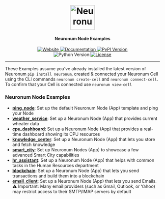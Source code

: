 <h1 align="center">
  <img src="https://neuronum.net/static/neuronum.svg" alt="Neuronum" width="80">
</h1>
<h4 align="center">Neuronum Node Examples</h4>

<p align="center">
  <a href="https://neuronum.net">
    <img src="https://img.shields.io/badge/Website-Neuronum-blue" alt="Website">
  </a>
  <a href="https://github.com/neuronumcybernetics/neuronum">
    <img src="https://img.shields.io/badge/Docs-Read%20now-green" alt="Documentation">
  </a>
  <a href="https://pypi.org/project/neuronum/">
    <img src="https://img.shields.io/pypi/v/neuronum.svg" alt="PyPI Version">
  </a><br>
  <img src="https://img.shields.io/badge/Python-3.8%2B-yellow" alt="Python Version">
  <a href="https://github.com/neuronumcybernetics/neuronum/blob/main/LICENSE.md">
    <img src="https://img.shields.io/badge/License-MIT-blue.svg" alt="License">
  </a>
</p>

---
These Examples assume you've already installed the latest version of Neuronum `pip install neuronum`, created & connected your Neuronum Cell using the CLI commands `neuronum create-cell` and `neuronum connect-cell`. To confirm that your Cell is connected use `neuronum view-cell`

### **Neuronum Node Examples**
- [**ping_node**](https://github.com/neuronumcybernetics/neuronum/tree/main/features/nodes/examples/ping_node): Set up the default Neuronum Node (App) template and ping your Node
- [**weather_service**](https://github.com/neuronumcybernetics/neuronum/tree/main/features/nodes/examples/weather_service): Set up a Neuronum Node (App) that provides current wheater data
- [**cpu_dashboard**](https://github.com/neuronumcybernetics/neuronum/tree/main/features/nodes/examples/cpu_dashboard): Set up a Neuronum Node (App) that provides a real-time dashboard showing its CPU resources
- [**knowledge_center**](https://github.com/neuronumcybernetics/neuronum/tree/main/features/nodes/examples/knowledge_center): Set up a Neuronum Node (App) that lets you store and fetch knowledge
- [**smart_city**](https://github.com/neuronumcybernetics/neuronum/tree/main/features/nodes/examples/smart_city): Set up Neuronum Nodes (App) to showcase a few advanced Smart City capabilities
- [**hr_assistant**](https://github.com/neuronumcybernetics/neuronum/tree/main/features/nodes/examples/hr_assistant): Set up a Neuronum Node (App) that helps with common tasks in the Human Resources department
- [**blockchain**](https://github.com/neuronumcybernetics/neuronum/tree/main/features/nodes/examples/blockchain): Set up a Neuronum Node (App) that lets you send transactions and build them into a blockchain
- [**email_client**](https://github.com/neuronumcybernetics/neuronum/tree/main/features/nodes/examples/email_client): Set up a Neuronum Node (App) that lets you send Emails.  ⚠️ Important: Many email providers (such as Gmail, Outlook, or Yahoo) may restrict access to their SMTP/IMAP servers by default

